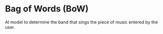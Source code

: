 # Bag of Words (BoW)

AI model to determine the band that sings the piece of music entered by the user.
